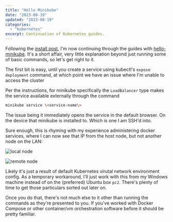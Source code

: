 ```yaml
---
title: "Hello Minikube"
date: "2023-08-19"
updated: "2023-08-19"
categories: 
  - "kubernetes"
excerpt: Continuation of Kubernetes guides.
---
```


Following the [install post](/blog/kubernetes-install), I'm now continuing through the guides with [hello-minikube](). It's a short affair, very little explanation beyond just running some of basic commands, so let's get right to it.

The first bit is easy, until you create a service using kubectl's `expose deployment` command, at which point we have an issue where I'm unable to access the cluster 

Per the instructions, for minikube specifically the `LoadBalancer` type makes the service available externally through the command


```bash
minikube service \<service-name\>
```
The issue being it immediately opens the service in the default browser. On the device that minikube is installed to. Which is one I am SSH'd into.

Sure enough, this is rhyming with my experience administering docker services, where I can now see that IP from the host node, but not another node on the LAN:

![local node](/images/hello-minikube-1.png)

![remote node](/images/hello-minikube-2.png)

Likely it's just a result of default Kubernetes virutal network environment config. As a temporary workaround, I'll just work with this from my Windows machine instead of on the (preferred) Ubuntu box `pc2`. There's plenty of time to get those particulars sorted out later on.

Once you do that, there's not much else to it other than running the commands as they're presented to you. If you've worked with Docker Compose or other container/vm orchestration software before it should be pretty familiar.

